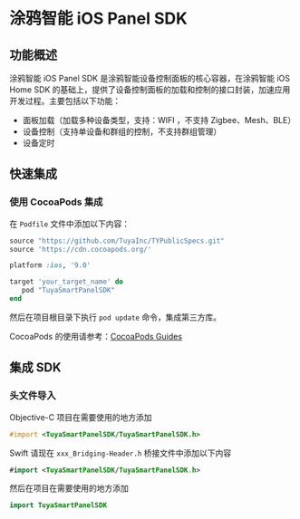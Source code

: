 # 涂鸦智能 iOS Panel SDK

## 功能概述

涂鸦智能 iOS Panel SDK 是涂鸦智能设备控制面板的核心容器，在涂鸦智能 iOS Home SDK 的基础上，提供了设备控制面板的加载和控制的接口封装，加速应用开发过程。主要包括以下功能：

- 面板加载（加载多种设备类型，支持：WIFI ，不支持 Zigbee、Mesh、BLE）
- 设备控制（支持单设备和群组的控制，不支持群组管理）
- 设备定时

## 快速集成

### 使用 CocoaPods 集成

在 `Podfile` 文件中添加以下内容：

```ruby
source "https://github.com/TuyaInc/TYPublicSpecs.git"
source 'https://cdn.cocoapods.org/'

platform :ios, '9.0'

target 'your_target_name' do
   pod "TuyaSmartPanelSDK"
end
```

然后在项目根目录下执行 `pod update` 命令，集成第三方库。

CocoaPods 的使用请参考：[CocoaPods Guides](https://guides.cocoapods.org/) 

## 集成 SDK

### 头文件导入

Objective-C 项目在需要使用的地方添加

```objective-c
#import <TuyaSmartPanelSDK/TuyaSmartPanelSDK.h>
```

Swift 请现在 `xxx_Bridging-Header.h` 桥接文件中添加以下内容

```swift
#import <TuyaSmartPanelSDK/TuyaSmartPanelSDK.h>
```

然后在项目在需要使用的地方添加

```swift
import TuyaSmartPanelSDK
```